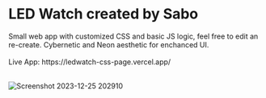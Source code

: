 <h1>LED Watch created by Sabo</h1>
Small web app with customized CSS and basic JS logic, feel free to edit an re-create. Cybernetic and Neon aesthetic for enchanced UI.
<br>
<br>
Live App: https://ledwatch-css-page.vercel.app/
<br>
<br>

![Screenshot 2023-12-25 202910](https://github.com/JDsabo/ledwatch-css-page/assets/82731778/e6162fb6-c03e-4dc2-a226-2131143f2964)
